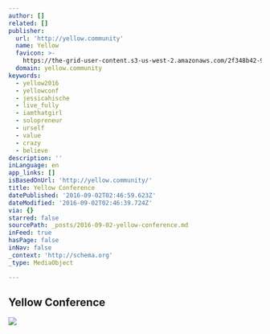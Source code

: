 ```yaml
---
author: []
related: []
publisher:
  url: 'http://yellow.community'
  name: Yellow
  favicon: >-
    https://the-grid-user-content.s3-us-west-2.amazonaws.com/2f348b42-90b0-4d18-bee4-a57cd34c0758.png
  domain: yellow.community
keywords:
  - yellow2016
  - yellowconf
  - jessicahische
  - live_fully
  - iamthatgirl
  - solopreneur
  - urself
  - value
  - crazy
  - believe
description: ''
inLanguage: en
app_links: []
isBasedOnUrl: 'http://yellow.community/'
title: Yellow Conference
datePublished: '2016-09-02T02:46:59.623Z'
dateModified: '2016-09-02T02:46:39.724Z'
via: {}
starred: false
sourcePath: _posts/2016-09-02-yellow-conference.md
inFeed: true
hasPage: false
inNav: false
_context: 'http://schema.org'
_type: MediaObject

---
```

<article style=""><h1>Yellow Conference</h1><img src="https://imgflo.herokuapp.com/graph/851b8fd15e770b1/a246e1d97e482ce2b70c15a39c90b6ac/passthrough.jpg?input=https%3A%2F%2Fthe-grid-user-content.s3-us-west-2.amazonaws.com%2F8165a7b4-8c24-47da-8e22-aa181241a377.jpg&amp;width=1440" /></article>
